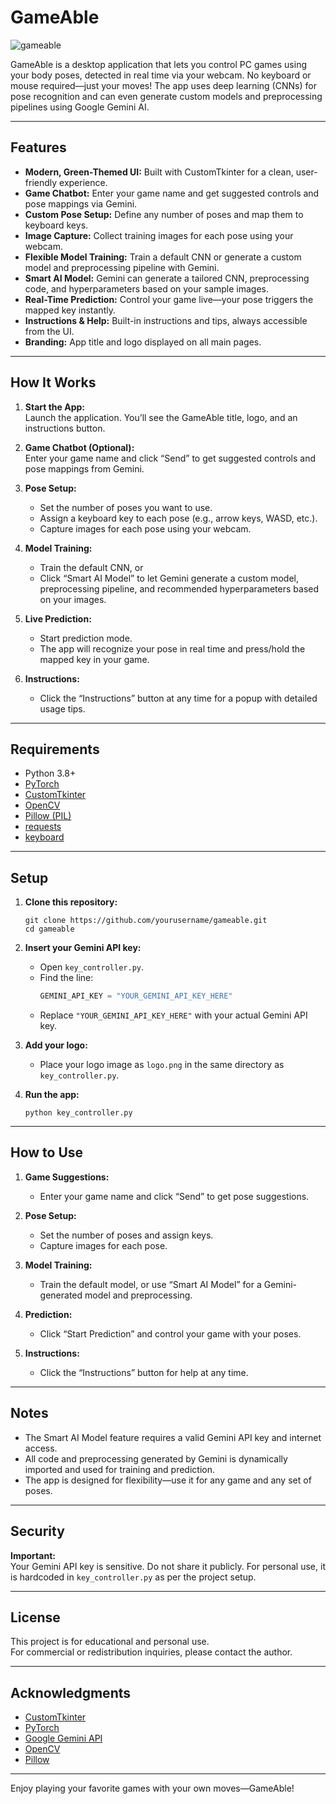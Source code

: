 # GameAble
![gameable](https://github.com/user-attachments/assets/26cb1af3-2a2d-4fae-984b-65494b980c76)


GameAble is a desktop application that lets you control PC games using your body poses, detected in real time via your webcam. No keyboard or mouse required—just your moves! The app uses deep learning (CNNs) for pose recognition and can even generate custom models and preprocessing pipelines using Google Gemini AI.

---

## Features

- **Modern, Green-Themed UI:** Built with CustomTkinter for a clean, user-friendly experience.
- **Game Chatbot:** Enter your game name and get suggested controls and pose mappings via Gemini.
- **Custom Pose Setup:** Define any number of poses and map them to keyboard keys.
- **Image Capture:** Collect training images for each pose using your webcam.
- **Flexible Model Training:** Train a default CNN or generate a custom model and preprocessing pipeline with Gemini.
- **Smart AI Model:** Gemini can generate a tailored CNN, preprocessing code, and hyperparameters based on your sample images.
- **Real-Time Prediction:** Control your game live—your pose triggers the mapped key instantly.
- **Instructions & Help:** Built-in instructions and tips, always accessible from the UI.
- **Branding:** App title and logo displayed on all main pages.

---

## How It Works

1. **Start the App:**  
   Launch the application. You’ll see the GameAble title, logo, and an instructions button.

2. **Game Chatbot (Optional):**  
   Enter your game name and click “Send” to get suggested controls and pose mappings from Gemini.

3. **Pose Setup:**  
   - Set the number of poses you want to use.
   - Assign a keyboard key to each pose (e.g., arrow keys, WASD, etc.).
   - Capture images for each pose using your webcam.

4. **Model Training:**  
   - Train the default CNN, or
   - Click “Smart AI Model” to let Gemini generate a custom model, preprocessing pipeline, and recommended hyperparameters based on your images.

5. **Live Prediction:**  
   - Start prediction mode.
   - The app will recognize your pose in real time and press/hold the mapped key in your game.

6. **Instructions:**  
   - Click the “Instructions” button at any time for a popup with detailed usage tips.

---

## Requirements

- Python 3.8+
- [PyTorch](https://pytorch.org/)
- [CustomTkinter](https://github.com/TomSchimansky/CustomTkinter)
- [OpenCV](https://opencv.org/)
- [Pillow (PIL)](https://python-pillow.org/)
- [requests](https://docs.python-requests.org/)
- [keyboard](https://github.com/boppreh/keyboard)


---

## Setup

1. **Clone this repository:**
   ```
   git clone https://github.com/yourusername/gameable.git
   cd gameable
   ```

2. **Insert your Gemini API key:**
   - Open `key_controller.py`.
   - Find the line:
     ```python
     GEMINI_API_KEY = "YOUR_GEMINI_API_KEY_HERE"
     ```
   - Replace `"YOUR_GEMINI_API_KEY_HERE"` with your actual Gemini API key.

3. **Add your logo:**
   - Place your logo image as `logo.png` in the same directory as `key_controller.py`.

4. **Run the app:**
   ```
   python key_controller.py
   ```

---

## How to Use

1. **Game Suggestions:**  
   - Enter your game name and click “Send” to get pose suggestions.

2. **Pose Setup:**  
   - Set the number of poses and assign keys.
   - Capture images for each pose.

3. **Model Training:**  
   - Train the default model, or use “Smart AI Model” for a Gemini-generated model and preprocessing.

4. **Prediction:**  
   - Click “Start Prediction” and control your game with your poses.

5. **Instructions:**  
   - Click the “Instructions” button for help at any time.

---

## Notes

- The Smart AI Model feature requires a valid Gemini API key and internet access.
- All code and preprocessing generated by Gemini is dynamically imported and used for training and prediction.
- The app is designed for flexibility—use it for any game and any set of poses.

---

## Security

**Important:**  
Your Gemini API key is sensitive. Do not share it publicly. For personal use, it is hardcoded in `key_controller.py` as per the project setup.

---

## License

This project is for educational and personal use.  
For commercial or redistribution inquiries, please contact the author.

---

## Acknowledgments

- [CustomTkinter](https://github.com/TomSchimansky/CustomTkinter)
- [PyTorch](https://pytorch.org/)
- [Google Gemini API](https://ai.google.dev/)
- [OpenCV](https://opencv.org/)
- [Pillow](https://python-pillow.org/)

---

Enjoy playing your favorite games with your own moves—GameAble!
